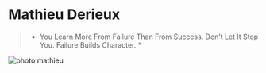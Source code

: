 # Mathieu Derieux
>* You Learn More From Failure Than From Success. Don’t Let It Stop You. Failure Builds Character. *

![photo mathieu](https://user-images.githubusercontent.com/84721817/119979022-aa7be280-bfba-11eb-929b-6aad5f98cd3b.jpg)
